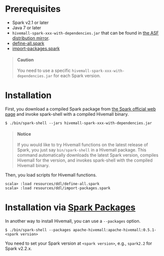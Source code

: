 <!--
  Licensed to the Apache Software Foundation (ASF) under one
  or more contributor license agreements.  See the NOTICE file
  distributed with this work for additional information
  regarding copyright ownership.  The ASF licenses this file
  to you under the Apache License, Version 2.0 (the
  "License"); you may not use this file except in compliance
  with the License.  You may obtain a copy of the License at

    http://www.apache.org/licenses/LICENSE-2.0

  Unless required by applicable law or agreed to in writing,
  software distributed under the License is distributed on an
  "AS IS" BASIS, WITHOUT WARRANTIES OR CONDITIONS OF ANY
  KIND, either express or implied.  See the License for the
  specific language governing permissions and limitations
  under the License.
-->

Prerequisites
============

* Spark v2.1 or later
* Java 7 or later
* `hivemall-spark-xxx-with-dependencies.jar` that can be found in [the ASF distribution mirror](http://www.apache.org/dyn/closer.cgi/incubator/hivemall/).
* [define-all.spark](https://github.com/apache/incubator-hivemall/blob/master/resources/ddl/define-all.spark)
* [import-packages.spark](https://github.com/apache/incubator-hivemall/blob/master/resources/ddl/import-packages.spark)

> #### Caution
> You need to use a specific `hivemall-spark-xxx-with-dependencies.jar` for each Spark version.

Installation
============

First, you download a compiled Spark package from [the Spark official web page](http://spark.apache.org/downloads.html) and invoke spark-shell with a compiled Hivemall binary.

```
$ ./bin/spark-shell --jars hivemall-spark-xxx-with-dependencies.jar
```

> #### Notice
> If you would like to try Hivemall functions on the latest release of Spark, you just say `bin/spark-shell` in a Hivemall package.
> This command automatically downloads the latest Spark version, compiles Hivemall for the version, and invokes spark-shell with the compiled Hivemall binary.

Then, you load scripts for Hivemall functions.

```
scala> :load resources/ddl/define-all.spark
scala> :load resources/ddl/import-packages.spark
```

Installation via [Spark Packages](https://spark-packages.org/package/apache-hivemall/apache-hivemall)
============

In another way to install Hivemall, you can use a `--packages` option.

```
$ ./bin/spark-shell --packages apache-hivemall:apache-hivemall:0.5.1-<spark version>
```

You need to set your Spark version at `<spark version>`, e.g., `spark2.2` for Spark v2.2.x.

